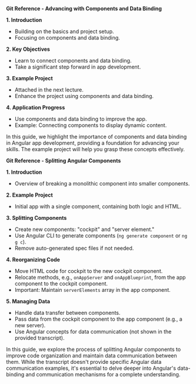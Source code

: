 **Git Reference - Advancing with Components and Data Binding**

**1. Introduction**
   - Building on the basics and project setup.
   - Focusing on components and data binding.

**2. Key Objectives**
   - Learn to connect components and data binding.
   - Take a significant step forward in app development.

**3. Example Project**
   - Attached in the next lecture.
   - Enhance the project using components and data binding.

**4. Application Progress**
   - Use components and data binding to improve the app.
   - Example: Connecting components to display dynamic content.

In this guide, we highlight the importance of components and data binding in Angular app development, providing a foundation for advancing your skills. The example project will help you grasp these concepts effectively.


**Git Reference - Splitting Angular Components**

**1. Introduction**
   - Overview of breaking a monolithic component into smaller components.

**2. Example Project**
   - Initial app with a single component, containing both logic and HTML.

**3. Splitting Components**
   - Create new components: "cockpit" and "server element."
   - Use Angular CLI to generate components (`ng generate component` or `ng g c`).
   - Remove auto-generated spec files if not needed.

**4. Reorganizing Code**
   - Move HTML code for cockpit to the new cockpit component.
   - Relocate methods, e.g., `onAppServer` and `onAppBlueprint`, from the app component to the cockpit component.
   - Important: Maintain `serverElements` array in the app component.

**5. Managing Data**
   - Handle data transfer between components.
   - Pass data from the cockpit component to the app component (e.g., a new server).
   - Use Angular concepts for data communication (not shown in the provided transcript).

In this guide, we explore the process of splitting Angular components to improve code organization and maintain data communication between them. While the transcript doesn't provide specific Angular data communication examples, it's essential to delve deeper into Angular's data-binding and communication mechanisms for a complete understanding.